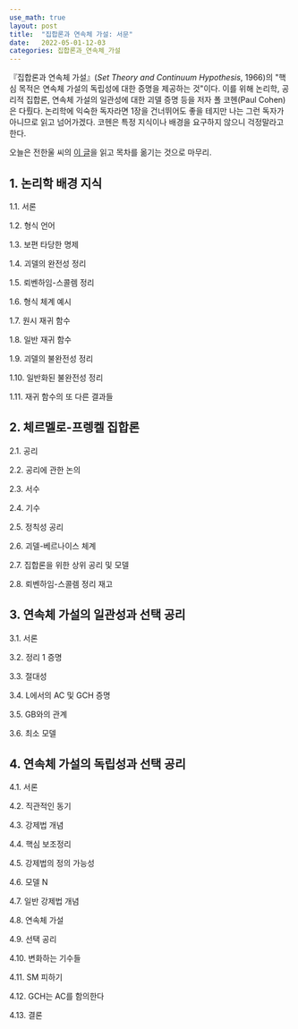 ```yaml
---
use_math: true
layout: post
title:  "집합론과 연속체 가설: 서문"
date:   2022-05-01-12-03
categories: 집합론과_연속체_가설
---
```

『집합론과 연속체 가설』(*Set Theory and Continuum Hypothesis*, 1966)의 "핵심 목적은 연속체 가설의 독립성에 대한 증명을 제공하는 것"이다. 이를 위해 논리학, 공리적 집합론, 연속체 가설의 일관성에 대한 괴델 증명 등을 저자 폴 코헨(Paul Cohen)은 다뤘다. 논리학에 익숙한 독자라면 1장을 건너뛰어도 좋을 테지만 나는 그런 독자가 아니므로 읽고 넘어가겠다. 코헨은 특정 지식이나 배경을 요구하지 않으니 걱정말라고 한다. 

오늘은 전한울 씨의 [이 글](https://hanuljeon95.github.io/History-of-set-theory-in-perspective-of-continuum-hypothesis/)을 읽고 목차를 옮기는 것으로 마무리.

## 1. 논리학 배경 지식
1.1. 서론

1.2. 형식 언어

1.3. 보편 타당한 명제

1.4. 괴델의 완전성 정리

1.5. 뢰벤하임-스콜렘 정리

1.6. 형식 체계 예시

1.7. 원시 재귀 함수

1.8. 일반 재귀 함수

1.9. 괴델의 불완전성 정리

1.10. 일반화된 불완전성 정리

1.11. 재귀 함수의 또 다른 결과들

## 2. 체르멜로-프렝켈 집합론
2.1. 공리

2.2. 공리에 관한 논의

2.3. 서수

2.4. 기수

2.5. 정칙성 공리

2.6. 괴델-베르나이스 체계

2.7. 집합론을 위한 상위 공리 및 모델

2.8. 뢰벤하임-스콜렘 정리 재고

## 3. 연속체 가설의 일관성과 선택 공리
3.1. 서론

3.2. 정리 1 증명

3.3. 절대성

3.4. L에서의 AC 및 GCH 증명

3.5. GB와의 관계

3.6. 최소 모델

## 4. 연속체 가설의 독립성과 선택 공리
4.1. 서론

4.2. 직관적인 동기

4.3. 강제법 개념

4.4. 핵심 보조정리

4.5. 강제법의 정의 가능성

4.6. 모델 N

4.7. 일반 강제법 개념

4.8. 연속체 가설

4.9. 선택 공리

4.10. 변화하는 기수들

4.11. SM 피하기

4.12. GCH는 AC를 함의한다

4.13. 결론

